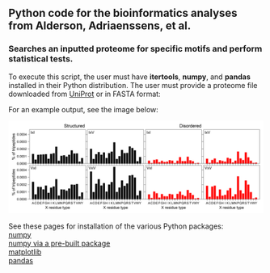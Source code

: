 ## Python code for the bioinformatics analyses from Alderson, Adriaenssens, et al.

### Searches an inputted proteome for specific motifs and perform statistical tests.<br /> 

To execute this script, the user must have **itertools**, **numpy**, and **pandas** installed in their Python distribution. The user must provide a proteome file downloaded from [UniProt](https://www.uniprot.org/) or in FASTA format:<br />

For an example output, see the image below: <br />

<p align="left">
  <img src="output/compare_fractions_IV_X_IV_motifs.png" width="950px" height="auto"/>
</p>

See these pages for installation of the various Python packages:<br />
[numpy](https://docs.scipy.org/doc/numpy-1.10.1/user/install.html) <br />
[numpy via a pre-built package](https://scipy.org/install.html) <br />
[matplotlib](https://matplotlib.org/faq/installing_faq.html)<br />
[pandas](https://pypi.org/project/pandas/)<br />

